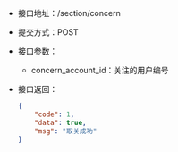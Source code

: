 * 接口地址：/section/concern

* 提交方式：POST

* 接口参数：

  * concern\_account\_id：关注的用户编号

* 接口返回：

  ```json
  {
      "code": 1,
      "data": true,
      "msg": "取关成功"
  }
  ```



